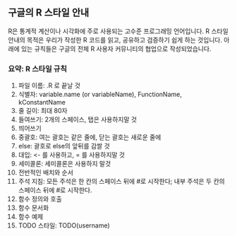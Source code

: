 ## 구글의 R 스타일 안내

R은 통계적 계산이나 시각화에 주로 사용되는 고수준 프로그래밍 언어입니다. R 스타일 안내의 목적은 우리가 작성한 R 코드를 읽고, 공유하고 검증하기 쉽게 하는 것입니다. 아래에 있는 규칙들은 구글의 전체 R 사용자 커뮤니티의 협업으로 작성되었습니다.

### 요약: R 스타일 규칙
  1. 파일 이름: .R 로 끝날 것
  2. 식별자: variable.name (or variableName), FunctionName, kConstantName
  3. 줄 길이: 최대 80자
  4. 들여쓰기: 2개의 스페이스, 탭은 사용하지말 것
  5. 띄어쓰기
  6. 중괄호: 여는 괄호는 같은 줄에, 닫는 괄호는 새로운 줄에
  7. else: 괄호로 else의 앞뒤를 감쌀 것
  8. 대입: <- 를 사용하고, = 를 사용하지말 것
  9. 세미콜론: 세미콜론은 사용하지 말것
  10. 전반적인 배치와 순서
  11. 주석 지침: 모든 주석은 한 칸의 스페이스 뒤에 #로 시작한다; 내부 주석은 두 칸의 스페이스 뒤에 #로 시작한다.
  12. 함수 정의와 호출
  13. 함수 문서화
  14. 함수 예제
  15. TODO 스타일: TODO(username)